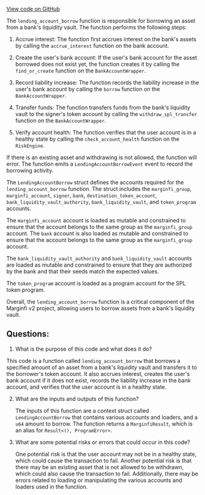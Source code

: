 [View code on GitHub](https://github.com/mrgnlabs/marginfi-v2/programs/marginfi/src/instructions/marginfi_account/borrow.rs)

The `lending_account_borrow` function is responsible for borrowing an asset from a bank's liquidity vault. The function performs the following steps:

1. Accrue interest: The function first accrues interest on the bank's assets by calling the `accrue_interest` function on the bank account.

2. Create the user's bank account: If the user's bank account for the asset borrowed does not exist yet, the function creates it by calling the `find_or_create` function on the `BankAccountWrapper`.

3. Record liability increase: The function records the liability increase in the user's bank account by calling the `borrow` function on the `BankAccountWrapper`.

4. Transfer funds: The function transfers funds from the bank's liquidity vault to the signer's token account by calling the `withdraw_spl_transfer` function on the `BankAccountWrapper`.

5. Verify account health: The function verifies that the user account is in a healthy state by calling the `check_account_health` function on the `RiskEngine`.

If there is an existing asset and withdrawing is not allowed, the function will error. The function emits a `LendingAccountBorrowEvent` event to record the borrowing activity.

The `LendingAccountBorrow` struct defines the accounts required for the `lending_account_borrow` function. The struct includes the `marginfi_group`, `marginfi_account`, `signer`, `bank`, `destination_token_account`, `bank_liquidity_vault_authority`, `bank_liquidity_vault`, and `token_program` accounts.

The `marginfi_account` account is loaded as mutable and constrained to ensure that the account belongs to the same group as the `marginfi_group` account. The `bank` account is also loaded as mutable and constrained to ensure that the account belongs to the same group as the `marginfi_group` account.

The `bank_liquidity_vault_authority` and `bank_liquidity_vault` accounts are loaded as mutable and constrained to ensure that they are authorized by the bank and that their seeds match the expected values.

The `token_program` account is loaded as a program account for the SPL token program.

Overall, the `lending_account_borrow` function is a critical component of the Marginfi v2 project, allowing users to borrow assets from a bank's liquidity vault.
## Questions: 
 1. What is the purpose of this code and what does it do?
   
   This code is a function called `lending_account_borrow` that borrows a specified amount of an asset from a bank's liquidity vault and transfers it to the borrower's token account. It also accrues interest, creates the user's bank account if it does not exist, records the liability increase in the bank account, and verifies that the user account is in a healthy state.

2. What are the inputs and outputs of this function?
   
   The inputs of this function are a context struct called `LendingAccountBorrow` that contains various accounts and loaders, and a `u64` amount to borrow. The function returns a `MarginfiResult`, which is an alias for `Result<(), ProgramError>`.

3. What are some potential risks or errors that could occur in this code?
   
   One potential risk is that the user account may not be in a healthy state, which could cause the transaction to fail. Another potential risk is that there may be an existing asset that is not allowed to be withdrawn, which could also cause the transaction to fail. Additionally, there may be errors related to loading or manipulating the various accounts and loaders used in the function.